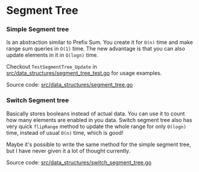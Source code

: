 # Segment Tree

### Simple Segment tree

Is an abstraction similar to Prefix Sum. You create it for `O(n)` time and make range sum queries in `O(1)` time.
The new advantage is that you can also update elements in it in `O(logn)` time. 

Checkout `TestSegmentTree_Update` in [src/data_structures/segment_tree_test.go](../../src/data_structures/segment_tree_test.go) for usage examples.

Source code: [src/data_structures/segment_tree.go](../../src/data_structures/segment_tree.go)

### Switch Segment tree

Basically stores booleans instead of actual data. You can use it to count how many elements are enabled in you data.
Switch segment tree also has very quick `flipRange` method to update the whole range for only `O(logn)` time, instead of usual `O(n)` time, which is good!

Maybe it's possible to write the same method for the simple segment tree, but I have never given it a lot of thought currently.

Source code: [src/data_structures/switch_segment_tree.go](../../src/data_structures/switch_segment_tree.go)
